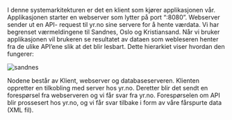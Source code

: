 

 
I denne systemarkitekturen er det en klient som kjører applikasjonen vår. Applikasjonen starter en webserver som lytter på port “:8080”. Webserver sender ut en API- request til   yr.no sine servere for å hente værdata. Vi har begrenset værmeldingene til Sandnes, Oslo og Kristiansand. Når vi bruker applikasjonen vil brukeren se resultatet av dataen som webleseren henter fra de ulike API’ene slik at det blir lesbart. Dette hierarkiet viser hvordan den fungerer:






![sandnes](https://user-images.githubusercontent.com/35718955/39917798-ec226f0c-550e-11e8-8484-9739b5a86443.png)





Nodene består av Klient, webserver og databaseserveren. Klienten oppretter en tilkobling med server hos yr.no. Deretter blir det sendt en forespørsel fra webserveren og vi får svar fra yr.no. Forespørselen om API  blir prossesert hos yr.no, og vi får svar tilbake i form av våre fårspurte data (XML fil). 
